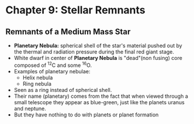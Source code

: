# Chapter 9: Stellar Remnants

## Remnants of a Medium Mass Star
- __Planetary Nebula:__ spherical shell of the star's material pushed out by the thermal and radiation pressure during the final red giant stage.
- White dwarf in center of __Planetary Nebula__ is "dead"(non fusing) core composed of <sup>12</sup>C and some <sup>16</sup>O.
- Examples of planetary nebulae:
  - Helix nebula
  - Ring nebula
- Seen as a ring instead of spherical shell.
- Their name (planetary) comes from the fact that when viewed through a small telescope they appear as blue-green, just like the planets uranus and neptune.
- But they have nothing to do with planets or planet formation
